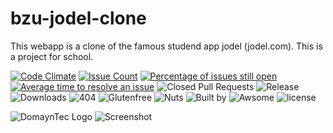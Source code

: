 # bzu-jodel-clone
This webapp is a clone of the famous studend app jodel (jodel.com). This is a project for school.

[![Code Climate](https://codeclimate.com/github/jhuesser/bzu-jodel-clone/badges/gpa.svg)](https://codeclimate.com/github/jhuesser/bzu-jodel-clone)
[![Issue Count](https://codeclimate.com/github/jhuesser/bzu-jodel-clone//badges/issue_count.svg)](https://codeclimate.com/github/jhuesser/bzu-jodel-clone/)
[![Percentage of issues still open](http://isitmaintained.com/badge/open/jhuesser/bzu-jodel-clone.svg)](http://isitmaintained.com/project/jhuesser/bzu-jodel-clone "Percentage of issues still open")
[![Average time to resolve an issue](http://isitmaintained.com/badge/resolution/jhuesser/bzu-jodel-clone.svg)](http://isitmaintained.com/project/jhuesser/bzu-jodel-clone "Average time to resolve an issue")
![Closed Pull Requests](https://img.shields.io/github/issues-pr-closed-raw/jhuesser/bzu-jodel-clone.svg)
![Release](https://img.shields.io/github/release/jhuesser/bzu-jodel-clone/all.svg)
![Downloads](https://img.shields.io/github/downloads/jhuesser/bzu-jodel-clone/total.svg)
![404](https://img.shields.io/badge/404-badge%20not%20found-red.svg)
![Glutenfree](https://img.shields.io/badge/gluten-free-brightgreen.svg)
![Nuts](https://img.shields.io/badge/may%20contains%20traces%20of%20-nutes%20and%20peanuts-yellow.svg)
![Built by](https://img.shields.io/badge/built%20by-sys%20admins-blue.svg)
![Awsome](https://img.shields.io/badge/awsome%20level-swiss-red.svg)
![license](https://img.shields.io/github/license/jhuesser/bzu-jodel-clone.svg)

![DomaynTec Logo](http://www.domayntec.ch/wp-content/uploads/2016/02/schriftzug-2.png)
![Screenshot](http://www.domayntec.ch/wp-content/uploads/2017/05/socialdomayn.png)
